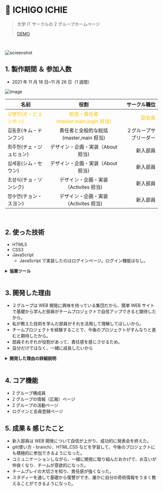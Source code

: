 # :pushpin: ICHIGO ICHIE

> 大学 IT サークルの 2 グループホームページ
>
> [DEMO](https://bit.ly/3NM3RN6)

</br>

![screenshot](https://user-images.githubusercontent.com/80688093/170961252-da901de7-6d36-4629-8ef3-88c516950e5f.png)

## 1. 製作期間 ＆ 参加人数

- 2021 年 11 月 18 日~11 月 26 日（1 週間）

![image](https://user-images.githubusercontent.com/80688093/170970916-fe71e353-d191-45b6-9521-1659f40223de.png)

| 名前                                                      |                                  役割                                   |                              サークル職位 |
| --------------------------------------------------------- | :---------------------------------------------------------------------: | ----------------------------------------: |
| <span style="color:#fdc000">오병헌(オ・ビョンホン)</span> | <span style="color:#fdc000">総括・責任者(master,main,login 担当)</sapn> | <span style="color:#fdc000">副会長</span> |
| 김동훈(キム・ドンフン)                                    |                 責任者と全般的な総括(master,main 担当)                  |                    ２グループサブリーダー |
| 최주현(チェ・ジュヒョン)                                  |                    デザイン・企画・実装（About 担当)                    |                                  新入部員 |
| 심세웅(シム・セウン)                                      |                    デザイン・企画・実装（About 担当)                    |                                  新入部員 |
| 조성식(チョ・ソンシク)                                    |                  デザイン・企画・実装（Activites 担当)                  |                                  新入部員 |
| 정수연(チョン・スヨン)                                    |                  デザイン・企画・実装（Activites 担当)                  |                                  新入部員 |

</br>

## 2. 使った技術

- HTML5
- CSS3
- JavaScript
  - JavaScript で実装したのはログインページ。ログイン機能はなし。

<details>
	<summary><b>協業ツール</b></summary>

![Slack](https://user-images.githubusercontent.com/80688093/170968960-1dc856a7-eb6b-4476-a669-f80029d7dd7b.png)

コミュニケーションツールは`Slack`や`kakaoTalk`を使い、効率的に働く環境でプロジェクトをすんなりと進めることができた。

![image](https://user-images.githubusercontent.com/80688093/170970334-2c8aadc8-35ac-41ad-ae5f-6ee8cacfa833.png)

`git`を活用し、協業することでお互いにコミュニケーションの重要性を知った。
branch は`Main` `About` `Activites` `Signin`に分けて最終的に`master`branch に`marge`した。

</details>

</br>

## 3. 開発した理由

- ２グループは WEB 開発に興味を持っている集団だから、簡単 WEB サイトで基礎から学んだ部員がチームプロジェクトで自信アップできると期待したから。
- 私が教えた技術を学んだ部員がそれを活用して理解してほしいから。
- チームプロジェクトを経験することで、今後のプロジェクトがすんなりと進むと期待したから。
- 部員それぞれが役割があって、責任感を感じさせるため。
- 自分だけではなく、一緒に成長したいから

<details>
	<summary><b>開発した理由の詳細説明</b></summary>
	<div markdown="1">

IT サークルでは、年に２~４回はプロジェクト発表会があります。その発表会のために、それぞれのグループ（各組織）はスタディーを行って準備します。

そこで、私は２グループのリーダーであり、会長であるので
チームが成長するためにリーダーとして、責任感を持ち、ＡからＺまで基礎から教えました。(HTML・CSS・GitHub)

一人一人が大事な役割を持ち、git の`Branch`を活用して開発にチャレンジしました。

</div>
</details>

</br>

## 4. コア機能

- 2 グループ構成員
- 2 グループの情報（広報）ページ
- 2 グループの活動ページ
- ログインと会員登録ページ

## 5. 成果 & 感じたこと

- 新入部員は WEB 開発について自信が上がり、成功的に発表会を終えた。
- git(使い方・branch）、HTML,CSS などを学習して、今後のプロジェクトにも積極的に参加できるようになった。
- コミュニケーションしながら、一緒に開発に取り組んだおかげで、お互いが仲良くなり、チームが意欲的になった。
- チームプレイの大切さを知り、責任感が強くなった。
- スタディーを通して基礎から復讐ができ、誰かに自分の奇術情報をうまく教えることができるようになった。
